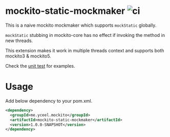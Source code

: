 # mockito-static-mockmaker ![ci](https://github.com/reminia/mockito-static-mockmaker/actions/workflows/pr.yml/badge.svg)

This is a naive mockito mockmaker which supports `mockStatic` globally.

`mockStatic` stubbing in mockito-core has no effect if invoking the method in new threads.

This extension makes it work in multiple threads context and supports both mockito3 & mockito5.

Check the [unit test](src/test/java/GlobalStaticMockMakerTest.java) for examples.

# Usage

Add below dependency to your pom.xml.

```xml
<dependency>
  <groupId>me.yceel.mockito</groupId>
  <artifactId>mockito-static-mockmaker</artifactId>
  <version>1.0.0-SNAPSHOT</version>
</dependency>
```
